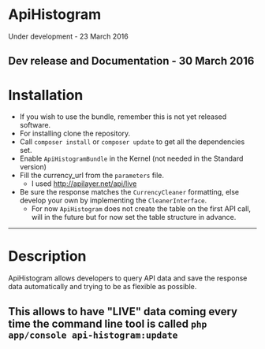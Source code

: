 ApiHistogram
============

Under development - 23 March 2016

Dev release and Documentation - 30 March 2016
---------

Installation
============

- If you wish to use the bundle, remember this is not yet released
software.
- For installing clone the repository.
- Call ```composer install``` or ```composer update``` to get all
the dependencies set.
- Enable ```ApiHistogramBundle``` in the Kernel (not needed in the
Standard version)
- Fill the currency_url from the ```parameters``` file.
    + I used http://apilayer.net/api/live
- Be sure the response matches the ```CurrencyCleaner``` formatting,
else develop your own by implementing the ```CleanerInterface```.
    + For now ```ApiHistogram``` does not create the table on the first
    API call, will in the future but for now set the table structure
    in advance.

---------

Description
===========

ApiHistogram allows developers to query API data and save
 the response data automatically and  trying to be as flexible as
 possible.
 
This allows to have "LIVE" data coming every time the command line tool
is called ```php app/console api-histogram:update```
---------